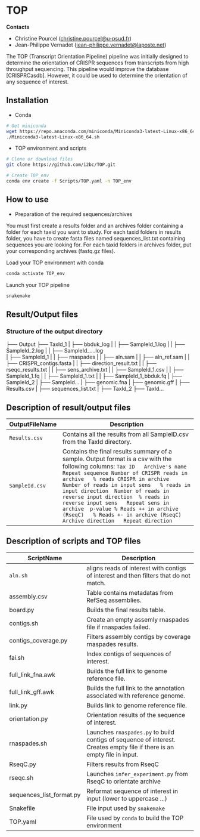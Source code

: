 # TOP

**Contacts**

- Christine Pourcel (<christine.pourcel@u-psud.fr>)
- Jean-Philippe Vernadet (<jean-philippe.vernadet@laposte.net>)

The TOP (Transcript Orientation Pipeline) pipeline was initially designed to determine the orientation of CRISPR sequences from transcripts from high throughput sequencing. This pipeline would improve the database [CRISPRCasdb]. However, it could be used to determine the orientation of any sequence of interest.

## Installation

* Conda

```bash
# Get miniconda 
wget https://repo.anaconda.com/miniconda/Miniconda3-latest-Linux-x86_64.sh;
./Miniconda3-latest-Linux-x86_64.sh
```

* TOP environment and scripts
```bash
# Clone or download files
git clone https://github.com/i2bc/TOP.git
```

```bash
# Create TOP_env
conda env create -f Scripts/TOP.yaml -n TOP_env
```
## How to use

* Preparation of the required sequences/archives

You must first create a results folder and an archives folder containing a folder for each taxid you want to study. For each taxid folders in results folder, you have to create fasta files named sequences_list.txt containing sequences you are looking for. For each taxid folders in archives folder, put your corresponding archives (fastq.gz files).

Load your TOP environment with conda
```bash
conda activate TOP_env
```

Launch your TOP pipeline

```bash
snakemake
```

## Result/Output files

### Structure of the output directory

├── Output
    ├── TaxId_1
    |	├── bbduk_log
    |	|	├── SampleId_1.log
    |	|	├── SampleId_2.log
    |	|	├── SampleId_....log        
    |	├── SampleId_1
    |	|	├──	rnaspades
    |	|	├── aln.sam
    |	|	├── aln_ref.sam
    |	|	├── CRISPR_contigs.fasta
    |	|	├── direction_result.txt
    |	|	├── rseqc_results.txt
    |	|	├── sens_archive.txt
    |	|	├── SampleId_1.csv
    |	|	├── SampleId_1.fq
    |	|	├── SampleId_1.txt
    |	|	├── SampleId_1_bbduk.fq
    |	├── SampleId_2
    |	├── SampleId...
    |	├── genomic.fna
    |	├── genomic.gff
    |	├── Results.csv
    |	├── sequences_list.txt
    |
    ├── TaxId_2
    ├── TaxId...

## Description of result/output files

|  OutputFileName | Description  |
|---|---|
| ```Results.csv```  |  Contains all the results from all SampleID.csv from the TaxId directory. |
| ```SampleId.csv```  |  Contains the final results summary of a sample. Output format is a csv with the following columns: ```Tax ID	Archive's name	Repeat sequence	Number of CRISPR reads in archive	% reads CRISPR in archive	Number of reads in input sens 	% reads in input direction 	Number of reads in reverse input direction 	% reads in reverse input sens	Repeat sens in archive	p-value	% Reads ++ in archive (RseqC)	% Reads +- in archive (RseqC)	Archive direction	Repeat direction``` |



## Description of scripts and TOP files

|  ScriptName | Description  |
|---|---|
| ```aln.sh```  |  aligns reads of interest with contigs of interest and then filters that do not match. |
|  assembly.csv | Table contains metadatas from RefSeq assemblies.  |
| board.py  |  Builds the final results table. |
| contigs.sh  |Create an empty assemly rnaspades file if rnaspades failed.   |
|  contigs_coverage.py | Filters assembly contigs by coverage rnaspades results.  |
| fai.sh  |  Index contigs of sequences of interest. |
| full_link_fna.awk  | Builds the full link to genome reference file.  |
| full_link_gff.awk  | Builds the full link to the annotation associated with reference genome.  |
|  link.py | Builds link to genome reference file.  |
| orientation.py  | Orientation results of the sequence of interest.  |
| rnaspades.sh  | Launches ```rnaspades.py``` to build contigs of sequence of interest. Creates empty file if there is an empty file in input. |
| RseqC.py  | Filters results from RseqC  |
| rseqc.sh  | Launches ```infer_experiment.py``` from RseqC to orientate archive |
| sequences_list_format.py  | Reformat sequence of interest in input (lower to uppercase ...)  |
| Snakefile  | File input used by ```snakemake```  |
| TOP.yaml  | File used by ```conda``` to build the TOP environment  |

